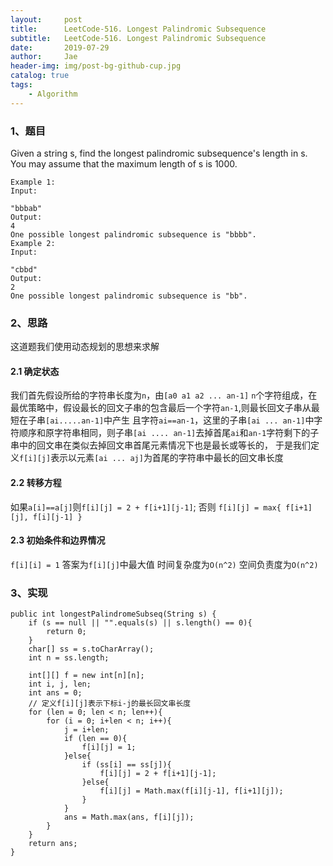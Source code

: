 ```yaml
---
layout:     post
title:      LeetCode-516. Longest Palindromic Subsequence
subtitle:   LeetCode-516. Longest Palindromic Subsequence
date:       2019-07-29
author:     Jae
header-img: img/post-bg-github-cup.jpg
catalog: true
tags:
    - Algorithm
---
```


### 1、题目

Given a string s, find the longest palindromic subsequence's length in s. You may assume that the maximum length of s is 1000.

    Example 1:
    Input:

    "bbbab"
    Output:
    4
    One possible longest palindromic subsequence is "bbbb".
    Example 2:
    Input:

    "cbbd"
    Output:
    2
    One possible longest palindromic subsequence is "bb".

### 2、思路

这道题我们使用动态规划的思想来求解

#### 2.1 确定状态

我们首先假设所给的字符串长度为```n```，由```[a0 a1 a2 ... an-1]``` ```n```个字符组成，在最优策略中，假设最长的回文子串的包含最后一个字符```an-1```,则最长回文子串从最短在子串```[ai.....an-1]```中产生
且字符```ai==an-1```，这里的子串```[ai ... an-1]```中字符顺序和原字符串相同，则子串```[ai .... an-1]```去掉首尾```ai```和```an-1```字符剩下的子串中的回文串在类似去掉回文串首尾元素情况下也是最长或等长的，
于是我们定义```f[i][j]```表示以元素```[ai ... aj]```为首尾的字符串中最长的回文串长度

#### 2.2 转移方程

如果```a[i]==a[j]```则```f[i][j] = 2 + f[i+1][j-1]```; 否则 ```f[i][j] = max{ f[i+1][j], f[i][j-1] }```

#### 2.3 初始条件和边界情况

```f[i][i] = 1```
答案为```f[i][j]```中最大值
时间复杂度为```O(n^2)```
空间负责度为```O(n^2)```

### 3、实现

    public int longestPalindromeSubseq(String s) {
        if (s == null || "".equals(s) || s.length() == 0){
            return 0;
        }
        char[] ss = s.toCharArray();
        int n = ss.length;

        int[][] f = new int[n][n];
        int i, j, len;
        int ans = 0;
        // 定义f[i][j]表示下标i-j的最长回文串长度
        for (len = 0; len < n; len++){
            for (i = 0; i+len < n; i++){
                j = i+len;
                if (len == 0){
                    f[i][j] = 1;
                }else{
                    if (ss[i] == ss[j]){
                        f[i][j] = 2 + f[i+1][j-1];
                    }else{
                        f[i][j] = Math.max(f[i][j-1], f[i+1][j]);
                    }
                }
                ans = Math.max(ans, f[i][j]);
            }
        }
        return ans;
    }
